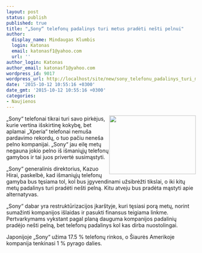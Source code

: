 ```yaml
---
layout: post
status: publish
published: true
title: "„Sony“ telefonų padalinys turi metus pradėti nešti pelnui"
author:
  display_name: Mindaugas Klumbis
  login: Katonas
  email: katonasf1@yahoo.com
  url: ''
author_login: Katonas
author_email: katonasf1@yahoo.com
wordpress_id: 9017
wordpress_url: http://localhost/site/new/sony_telefonu_padalinys_turi_metus_pradeti_nesti_pelnui/
date: '2015-10-12 10:55:16 +0300'
date_gmt: '2015-10-12 10:55:16 +0300'
categories:
- Naujienos
---
```

<p>
	<a href="http://technews.lt/userfiles/f64fcf5c1b73ff9a1c9f098c5b103a75_L.jpg"><img alt="" src="http://technews.lt/userfiles/f64fcf5c1b73ff9a1c9f098c5b103a75_L.jpg" style="width: 230px; height: 156px; float: right;" /></a>&bdquo;Sony&ldquo; telefonai tikrai turi savo pirkėjus, kurie vertina i&scaron;skirtinę kokybę, bet aplamai &bdquo;Xperia&ldquo; telefonai nemu&scaron;a pardavimo rekordų, o tuo pačiu nene&scaron;a pelno kompanijai. &bdquo;Sony&ldquo; jau eilę metų negauna jokio pelno i&scaron; i&scaron;maniųjų telefonų gamybos ir tai juos privertė susimąstyti. &nbsp;</p>
<p>
	&bdquo;Sony&ldquo; generalinis direktorius, Kazuo Hirai, paskelbė, kad i&scaron;maniųjų telefonų gamyba bus tęsiama tol, kol bus įgyvendinami užsibrėžti tikslai, o iki kitų metų padalinys turi pradėti ne&scaron;ti pelną. Kitu atveju bus pradėta mąstyti apie alternatyvas.</p>
<p>
	&bdquo;Sony&ldquo; dabar yra restruktūrizacijos įkar&scaron;tyje, kuri tęsiasi porą metų, norint sumažinti kompanijos i&scaron;laidas ir pasukti finansus teigiama linkme. Pertvarkymams vykstant pagal planą dauguma kompanijos padalinių pradėjo ne&scaron;ti pelną, bet telefonų padalinys kol kas dirba nuostolingai.</p>
<p>
	Japonijoje &bdquo;Sony&ldquo; užima 17.5 % telefonų rinkos, o &Scaron;iaurės Amerikoje kompanija tenkinasi 1 % pyrago dalies.</p>
